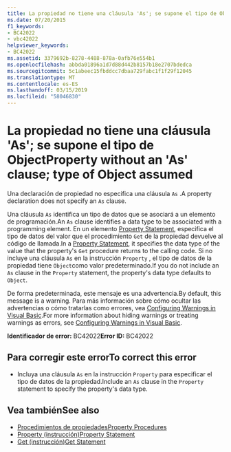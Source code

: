 ```yaml
---
title: La propiedad no tiene una cláusula 'As'; se supone el tipo de Object
ms.date: 07/20/2015
f1_keywords:
- BC42022
- vbc42022
helpviewer_keywords:
- BC42022
ms.assetid: 3379692b-8278-4488-878a-0afb76e554b1
ms.openlocfilehash: abbda01896a1d7d88d442b8157b18e2707bdedca
ms.sourcegitcommit: 5c1abeec15fbddcc7dbaa729fabc1f1f29f12045
ms.translationtype: MT
ms.contentlocale: es-ES
ms.lasthandoff: 03/15/2019
ms.locfileid: "58046830"
---
```

# <a name="property-without-an-as-clause-type-of-object-assumed"></a><span data-ttu-id="0a41c-102">La propiedad no tiene una cláusula 'As'; se supone el tipo de Object</span><span class="sxs-lookup"><span data-stu-id="0a41c-102">Property without an 'As' clause; type of Object assumed</span></span>
<span data-ttu-id="0a41c-103">Una declaración de propiedad no especifica una cláusula `As` .</span><span class="sxs-lookup"><span data-stu-id="0a41c-103">A property declaration does not specify an `As` clause.</span></span>  
  
 <span data-ttu-id="0a41c-104">Una cláusula `As` identifica un tipo de datos que se asociará a un elemento de programación.</span><span class="sxs-lookup"><span data-stu-id="0a41c-104">An `As` clause identifies a data type to be associated with a programming element.</span></span> <span data-ttu-id="0a41c-105">En un elemento [Property Statement](../../visual-basic/language-reference/statements/property-statement.md), especifica el tipo de datos del valor que el procedimiento `Get` de la propiedad devuelve al código de llamada.</span><span class="sxs-lookup"><span data-stu-id="0a41c-105">In a [Property Statement](../../visual-basic/language-reference/statements/property-statement.md), it specifies the data type of the value that the property's `Get` procedure returns to the calling code.</span></span> <span data-ttu-id="0a41c-106">Si no incluye una cláusula `As` en la instrucción `Property` , el tipo de datos de la propiedad tiene `Object`como valor predeterminado.</span><span class="sxs-lookup"><span data-stu-id="0a41c-106">If you do not include an `As` clause in the `Property` statement, the property's data type defaults to `Object`.</span></span>  
  
 <span data-ttu-id="0a41c-107">De forma predeterminada, este mensaje es una advertencia.</span><span class="sxs-lookup"><span data-stu-id="0a41c-107">By default, this message is a warning.</span></span> <span data-ttu-id="0a41c-108">Para más información sobre cómo ocultar las advertencias o cómo tratarlas como errores, vea [Configuring Warnings in Visual Basic](/visualstudio/ide/configuring-warnings-in-visual-basic).</span><span class="sxs-lookup"><span data-stu-id="0a41c-108">For more information about hiding warnings or treating warnings as errors, see [Configuring Warnings in Visual Basic](/visualstudio/ide/configuring-warnings-in-visual-basic).</span></span>  
  
 <span data-ttu-id="0a41c-109">**Identificador de error:** BC42022</span><span class="sxs-lookup"><span data-stu-id="0a41c-109">**Error ID:** BC42022</span></span>  
  
## <a name="to-correct-this-error"></a><span data-ttu-id="0a41c-110">Para corregir este error</span><span class="sxs-lookup"><span data-stu-id="0a41c-110">To correct this error</span></span>  
  
-   <span data-ttu-id="0a41c-111">Incluya una cláusula `As` en la instrucción `Property` para especificar el tipo de datos de la propiedad.</span><span class="sxs-lookup"><span data-stu-id="0a41c-111">Include an `As` clause in the `Property` statement to specify the property's data type.</span></span>  
  
## <a name="see-also"></a><span data-ttu-id="0a41c-112">Vea también</span><span class="sxs-lookup"><span data-stu-id="0a41c-112">See also</span></span>

- [<span data-ttu-id="0a41c-113">Procedimientos de propiedades</span><span class="sxs-lookup"><span data-stu-id="0a41c-113">Property Procedures</span></span>](../../visual-basic/programming-guide/language-features/procedures/property-procedures.md)
- [<span data-ttu-id="0a41c-114">Property (instrucción)</span><span class="sxs-lookup"><span data-stu-id="0a41c-114">Property Statement</span></span>](../../visual-basic/language-reference/statements/property-statement.md)
- [<span data-ttu-id="0a41c-115">Get (instrucción)</span><span class="sxs-lookup"><span data-stu-id="0a41c-115">Get Statement</span></span>](../../visual-basic/language-reference/statements/get-statement.md)
